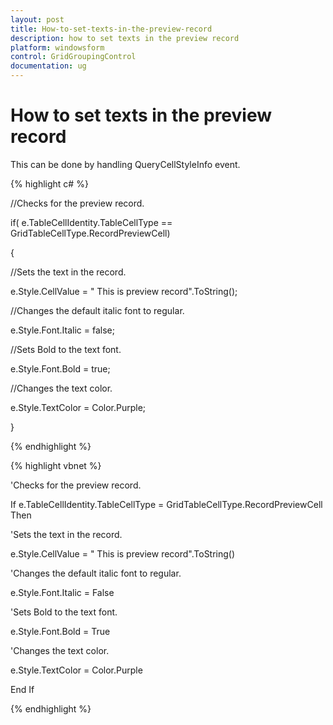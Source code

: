 ```yaml
---
layout: post
title: How-to-set-texts-in-the-preview-record
description: how to set texts in the preview record
platform: windowsform
control: GridGroupingControl
documentation: ug
---
```


# How to set texts in the preview record

This can be done by handling QueryCellStyleInfo event.

{% highlight c# %}



//Checks for the preview record. 

if( e.TableCellIdentity.TableCellType == GridTableCellType.RecordPreviewCell)

{

//Sets the text in the record.

e.Style.CellValue = " This is preview record".ToString();



//Changes the default italic font to regular.

e.Style.Font.Italic = false;



//Sets Bold to the text font.

e.Style.Font.Bold = true;



//Changes the text color.

e.Style.TextColor = Color.Purple;

}

{% endhighlight %}

{% highlight vbnet %}



'Checks for the preview record. 

If e.TableCellIdentity.TableCellType = GridTableCellType.RecordPreviewCell Then



'Sets the text in the record.

  e.Style.CellValue = " This is preview record".ToString()



'Changes the default italic font to regular.

  e.Style.Font.Italic = False



'Sets Bold to the text font.

  e.Style.Font.Bold = True



'Changes the text color.

  e.Style.TextColor = Color.Purple

End If

{% endhighlight %}
